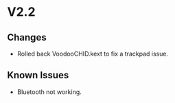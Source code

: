 # V2.2
## Changes
* Rolled back VoodooCHID.kext to fix a trackpad issue. 

## Known Issues 
* Bluetooth not working.
